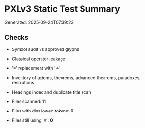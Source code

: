 # PXLv3 Static Test Summary
Generated: 2025-09-24T07:39:23

## Checks
- Symbol audit vs approved glyphs
- Classical operator leakage
- '≡' replacement with '⩪'
- Inventory of axioms, theorems, advanced theorems, paradoxes, resolutions
- Headings index and duplicate title scan

- Files scanned: **11**
- Files with disallowed tokens: **6**
- Files still using '≡': **0**

